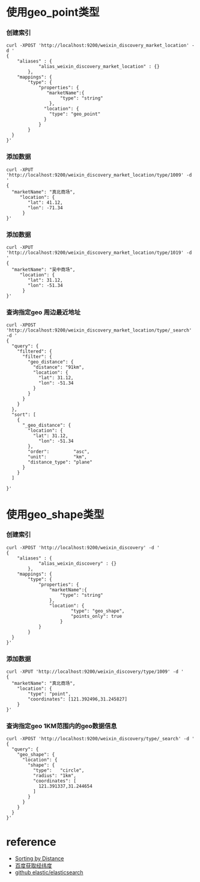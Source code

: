 # 使用geo_point类型

### 创建索引
```
curl -XPOST 'http://localhost:9200/weixin_discovery_market_location' -d '
{
    "aliases" : {
            "alias_weixin_discovery_market_location" : {}
        },
    "mappings": {
        "type": {
            "properties": {
               "marketName":{
                    "type": "string"
                },
              "location": {
                "type": "geo_point"
              }
            }
        }
  }
}'
```


### 添加数据
```
curl -XPUT 'http://localhost:9200/weixin_discovery_market_location/type/1009' -d '
{
  "marketName": "真北商场",
     "location": { 
        "lat": 41.12,
        "lon": -71.34
      }
}'
```

### 添加数据
```
curl -XPUT 'http://localhost:9200/weixin_discovery_market_location/type/1019' -d '
{
  "marketName": "吴中商场",
     "location": { 
        "lat": 31.12,
        "lon": -51.34
      }
}'
```


### 查询指定geo 周边最近地址
```
curl -XPOST 'http://localhost:9200/weixin_discovery_market_location/type/_search' -d '
{
  "query": {
    "filtered": {
      "filter": {
        "geo_distance": {
          "distance": "91km", 
          "location": { 
            "lat": 31.12,
            "lon": -51.34
          }
        }
      }
    }
  },
  "sort": [
    {
      "_geo_distance": {
        "location": { 
          "lat": 31.12,
            "lon": -51.34
        },
        "order":         "asc",
        "unit":          "km", 
        "distance_type": "plane" 
      }
    }
  ]

}'
```


# 使用geo_shape类型

### 创建索引
```
curl -XPOST 'http://localhost:9200/weixin_discovery' -d '
{
    "aliases" : {
            "alias_weixin_discovery" : {}
        },
    "mappings": {
        "type": {
            "properties": {
                "marketName":{
                    "type": "string"
                },
                "location": {
                        "type": "geo_shape",
                        "points_only": true
                    }
            }
        }
  }
}'
```


### 添加数据
```
curl -XPUT 'http://localhost:9200/weixin_discovery/type/1009' -d '
{
  "marketName": "真北商场",
    "location": {
        "type": "point",
        "coordinates": [121.392496,31.245827]
    }
}'
```

### 查询指定geo 1KM范围内的geo数据信息
```
curl -XPOST 'http://localhost:9200/weixin_discovery/type/_search' -d '
{
  "query": {
    "geo_shape": {
      "location": { 
        "shape": { 
          "type":   "circle", 
          "radius": "1km",
          "coordinates": [ 
            121.391337,31.244654
          ]
        }
      }
    }
  }
}'
```



# reference
* [Sorting by Distance](https://www.elastic.co/guide/en/elasticsearch/guide/current/sorting-by-distance.html)
* [百度获取经纬度](http://api.map.baidu.com/lbsapi/getpoint/index.html)
* [github elastic/elasticsearch](https://github.com/elastic/elasticsearch/issues/28744)